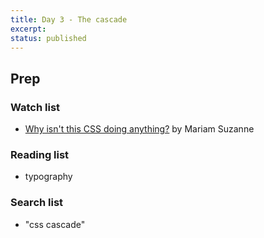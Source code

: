 ```yaml
---
title: Day 3 - The cascade
excerpt: 
status: published
---
```


## Prep
### Watch list
- [Why isn't this CSS doing anything?](https://www.youtube.com/watch?v=O3DAm82vIvU) by Mariam Suzanne

### Reading list
- typography

### Search list
- "css cascade"


